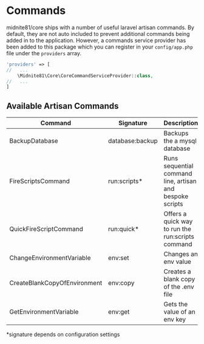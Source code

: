 # Commands

midnite81/core ships with a number of useful laravel artisan commands. By default, they are not auto included to
prevent additional commands being added in to the application. However, a commands service provider has been added to
this package which you can register in your `config/app.php` file under the `providers` array.

```php
'providers' => [
//   ...
    \Midnite81\Core\CoreCommandServiceProvider::class,
//   ...
]
```

## Available Artisan Commands

| Command                      | Signature       | Description                                               |
|------------------------------|-----------------|-----------------------------------------------------------|
| BackupDatabase               | database:backup | Backups the a mysql database                              |
| FireScriptsCommand           | run:scripts*    | Runs sequential command line, artisan and bespoke scripts |
| QuickFireScriptCommand       | run:quick*      | Offers a quick way to run the run:scripts command         |
| ChangeEnvironmentVariable    | env:set         | Changes an env value                                      |
| CreateBlankCopyOfEnvironment | env:copy        | Creates a blank copy of the .env file                     |
| GetEnvironmentVariable       | env:get         | Gets the value of an env key                              |                              
*signature depends on configuration settings
